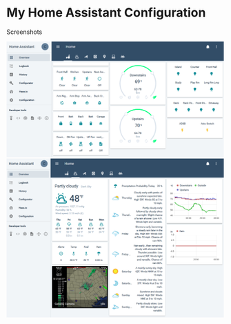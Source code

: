 # My Home Assistant Configuration 

Screenshots

![Main](images/main-HomeAssistant.png?raw=true)
![Weather](images/weather-HomeAssistant.png?raw=true)
